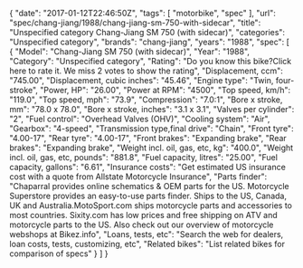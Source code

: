 {
    "date": "2017-01-12T22:46:50Z",
    "tags": [
        "motorbike",
        "spec"
    ],
    "url": "spec\/chang-jiang\/1988\/chang-jiang-sm-750-with-sidecar",
    "title": "Unspecified category Chang-Jiang SM 750 (with sidecar)",
    "categories": "Unspecified category",
    "brands": "chang-jiang",
    "years": "1988",
    "spec": [
        {
            "Model": "Chang-Jiang SM 750 (with sidecar)",
            "Year": "1988",
            "Category": "Unspecified category",
            "Rating": "Do you know this bike?Click here to rate it. We miss 2 votes to show the rating",
            "Displacement, ccm": "745.00",
            "Displacement, cubic inches": "45.46",
            "Engine type": "Twin, four-stroke",
            "Power, HP": "26.00",
            "Power at RPM": "4500",
            "Top speed, km\/h": "119.0",
            "Top speed, mph": "73.9",
            "Compression": "7.0:1",
            "Bore x stroke, mm": "78.0 x 78.0",
            "Bore x stroke, inches": "3.1 x 3.1",
            "Valves per cylinder": "2",
            "Fuel control": "Overhead Valves (OHV)",
            "Cooling system": "Air",
            "Gearbox": "4-speed",
            "Transmission type,final drive": "Chain",
            "Front tyre": "4.00-17",
            "Rear tyre": "4.00-17",
            "Front brakes": "Expanding brake",
            "Rear brakes": "Expanding brake",
            "Weight incl. oil, gas, etc, kg": "400.0",
            "Weight incl. oil, gas, etc, pounds": "881.8",
            "Fuel capacity, litres": "25.00",
            "Fuel capacity, gallons": "6.61",
            "Insurance costs": "Get estimated US insurance cost with a quote from Allstate Motorcycle Insurance",
            "Parts finder": "Chaparral provides online schematics & OEM parts for the US.   Motorcycle Superstore provides an easy-to-use parts finder. Ships to the US, Canada, UK and Australia.MotoSport.com ships motorcycle parts and accessories to most countries.    Sixity.com has low prices and free shipping on ATV and motorcycle parts to the US. Also check out our overview of motorcycle webshops at Bikez.info",
            "Loans, tests, etc": "Search the web for dealers, loan costs, tests, customizing, etc",
            "Related bikes": "List related bikes for comparison of specs"
        }
    ]
}